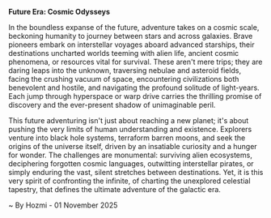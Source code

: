 
**Future Era: Cosmic Odysseys**

In the boundless expanse of the future, adventure takes on a cosmic scale, beckoning humanity to journey between stars and across galaxies. Brave pioneers embark on interstellar voyages aboard advanced starships, their destinations uncharted worlds teeming with alien life, ancient cosmic phenomena, or resources vital for survival. These aren't mere trips; they are daring leaps into the unknown, traversing nebulae and asteroid fields, facing the crushing vacuum of space, encountering civilizations both benevolent and hostile, and navigating the profound solitude of light-years. Each jump through hyperspace or warp drive carries the thrilling promise of discovery and the ever-present shadow of unimaginable peril.

This future adventuring isn't just about reaching a new planet; it's about pushing the very limits of human understanding and existence. Explorers venture into black hole systems, terraform barren moons, and seek the origins of the universe itself, driven by an insatiable curiosity and a hunger for wonder. The challenges are monumental: surviving alien ecosystems, deciphering forgotten cosmic languages, outwitting interstellar pirates, or simply enduring the vast, silent stretches between destinations. Yet, it is this very spirit of confronting the infinite, of charting the unexplored celestial tapestry, that defines the ultimate adventure of the galactic era.

~ By Hozmi - 01 November 2025
